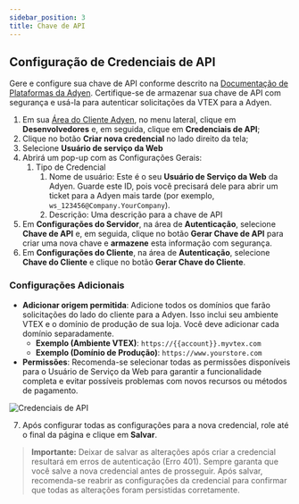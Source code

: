 ```yaml
---
sidebar_position: 3
title: Chave de API
---
```



## Configuração de Credenciais de API

Gere e configure sua chave de API conforme descrito na [Documentação de Plataformas da Adyen](https://docs.adyen.com/development-resources/api-credentials/). Certifique-se de armazenar sua chave de API com segurança e usá-la para autenticar solicitações da VTEX para a Adyen.

1. Em sua [Área do Cliente Adyen](https://ca-test.adyen.com/ca/ca/overview/default.shtml), no menu lateral, clique em **Desenvolvedores** e, em seguida, clique em **Credenciais de API**;
2. Clique no botão **Criar nova credencial** no lado direito da tela;
3. Selecione **Usuário de serviço da Web**
4. Abrirá um pop-up com as Configurações Gerais:
   1. Tipo de Credencial
      1. Nome de usuário: Este é o seu **Usuário de Serviço da Web** da Adyen. Guarde este ID, pois você precisará dele para abrir um ticket para a Adyen mais tarde (por exemplo, `ws_123456@Company.YourCompany`).
      2. Descrição: Uma descrição para a chave de API
5. Em **Configurações do Servidor**, na área de **Autenticação**, selecione **Chave de API** e, em seguida, clique no botão **Gerar Chave de API** para criar uma nova chave e **armazene** esta informação com segurança.
6. Em **Configurações do Cliente**, na área de **Autenticação**, selecione **Chave do Cliente** e clique no botão **Gerar Chave do Cliente**.

### Configurações Adicionais

- **Adicionar origem permitida**: Adicione todos os domínios que farão solicitações do lado do cliente para a Adyen. Isso inclui seu ambiente VTEX e o domínio de produção de sua loja. Você deve adicionar cada domínio separadamente.
  - **Exemplo (Ambiente VTEX)**: `https://{{account}}.myvtex.com`
  - **Exemplo (Domínio de Produção)**: `https://www.yourstore.com`
- **Permissões**: Recomenda-se selecionar todas as permissões disponíveis para o Usuário de Serviço da Web para garantir a funcionalidade completa e evitar possíveis problemas com novos recursos ou métodos de pagamento.

![Credenciais de API](https://i.imgur.com/2C6J0FS.png)

7. Após configurar todas as configurações para a nova credencial, role até o final da página e clique em **Salvar**.

> **Importante:** Deixar de salvar as alterações após criar a credencial resultará em erros de autenticação (Erro 401). Sempre garanta que você salve a nova credencial antes de prosseguir. Após salvar, recomenda-se reabrir as configurações da credencial para confirmar que todas as alterações foram persistidas corretamente.

